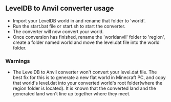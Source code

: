 ## LevelDB to Anvil converter usage
- Import your LevelDB world in and rename that folder to 'world'. 
- Run the start.bat file or start.sh to start the converter.
- The converter will now convert your world.
- Once conversion has finished, rename the 'worldanvil' folder to 'region', create a folder named world and move the level.dat file into the world folder.

### Warnings
- The LevelDB to Anvil converter won't convert your level.dat file. The best fix for this is to generate a new flat world in Minecraft PC, and copy that world's level.dat into your converted world's root folder(where the region folder is located). It is known that the converted land and the generated land won't line up together where they meet. 
